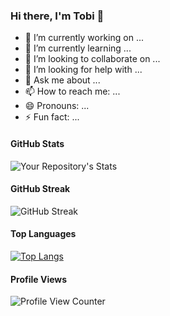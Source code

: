 ### Hi there, I'm Tobi 👋

- 🔭 I’m currently working on ...
- 🌱 I’m currently learning ...
- 👯 I’m looking to collaborate on ...
- 🤔 I’m looking for help with ...
- 💬 Ask me about ...
- 📫 How to reach me: ...
- 😄 Pronouns: ...
- ⚡ Fun fact: ...

#### GitHub Stats

![Your Repository's Stats](https://github-readme-stats.vercel.app/api?username=totherush&show_icons=true)

#### GitHub Streak

![GitHub Streak](https://github-readme-streak-stats.herokuapp.com/?user=totherush)

#### Top Languages

[![Top Langs](https://github-readme-stats.vercel.app/api/top-langs/?username=totherush)](https://github.com/anuraghazra/github-readme-stats)

#### Profile Views

![Profile View Counter](https://komarev.com/ghpvc/?username=totherush)
